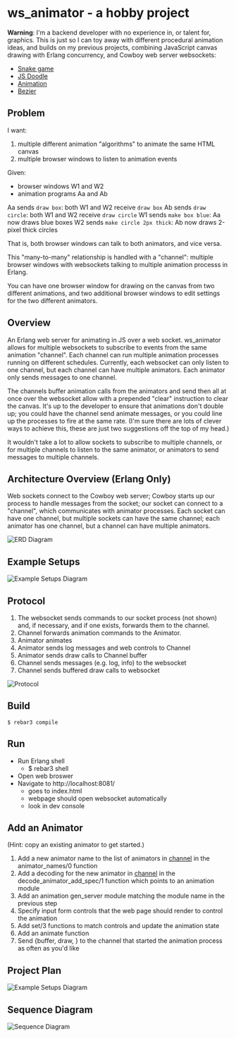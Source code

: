 ws_animator - a hobby project
=====
**Warning**: I'm a backend developer with no experience in, or talent for, graphics. This is just so I can toy away with different procedural animation ideas, and builds on my previous projects, combining JavaScript canvas drawing with Erlang concurrency, and Cowboy web server websockets:
- [Snake game](https://github.com/cwmaguire/snake_game)
- [JS Doodle](https://github.com/cwmaguire/js_doodle)
- [Animation](https://github.com/cwmaguire/animation)
- [Bezier](https://github.com/cwmaguire/bezier)

Problem
-----
I want:
1) multiple different animation "algorithms" to animate the same HTML canvas
2) multiple browser windows to listen to animation events

Given:
- browser windows W1 and W2
- animation programs Aa and Ab

Aa sends `draw box`: both W1 and W2 receive `draw box`
Ab sends `draw circle`: both W1 and W2 receive `draw circle`
W1 sends `make box blue`: Aa now draws blue boxes
W2 sends `make circle 2px thick`: Ab now draws 2-pixel thick circles

That is, both browser windows can talk to both animators, and vice versa.

This "many-to-many" relationship is handled with a "channel": multiple browser windows with websockets talking to multiple animation processs in Erlang.

You can have one browser window for drawing on the canvas from two different animations, and two additional browser windows to edit settings for the two different animators.

Overview
-----
An Erlang web server for animating in JS over a web socket. ws_animator allows for multiple websockets to subscribe to events from the same animation "channel". Each channel can run multiple animation processes running on different schedules. Currently, each websocket can only listen to one channel, but each channel can have multiple animators. Each animator only sends messages to one channel.

The channels buffer animation calls from the animators and send then all at once over the websocket allow with a prepended "clear" instruction to clear the canvas. It's up to the developer to ensure that animations don't double up; you could have the channel send animate messages, or you could line up the processes to fire at the same rate. (I'm sure there are lots of clever ways to achieve this, these are just two suggestions off the top of my head.)

It wouldn't take a lot to allow sockets to subscribe to multiple channels, or for multiple channels to listen to the same animator, or animators to send messages to multiple channels.

Architecture Overview (Erlang Only)
-----
Web sockets connect to the Cowboy web server; Cowboy starts up our process to handle messages from the socket; our socket can connect to a "channel", which communicates with animator processes. Each socket can have one channel, but multiple sockets can have the same channel; each animator has one channel, but a channel can have multiple animators.

![ERD Diagram](doc/ws_animate_erd_2025-02-10.drawio.png "ERD")

Example Setups
----
![Example Setups Diagram](doc/ws_animate_erd_examples_2025-02-10.drawio.png "Example Setups")

Protocol
-----
1. The websocket sends commands to our socket process (not shown) and, if necessary, and if one exists, forwards them to the channel.
1. Channel forwards animation commands to the Animator.
1. Animator animates
1. Animator sends log messages and web controls to Channel
1. Animator sends draw calls to Channel buffer
2. Channel sends messages (e.g. log, info) to the websocket
1. Channel sends buffered draw calls to websocket

![Protocol](doc/ws_animate_protocol_2025-02-10.drawio.png "Protocol")

Build
-----

    $ rebar3 compile

Run
-----

- Run Erlang shell
  - $ rebar3 shell
- Open web broswer
- Navigate to http://localhost:8081/
  - goes to index.html
  - webpage should open websocket automatically
  - look in dev console

Add an Animator
-----
(Hint: copy an existing animator to get started.)
1. Add a new animator name to the list of animators in [channel](src/ws_anim_channel.erl) in the animator_names/0 function
2. Add a decoding for the new animator in [channel](src/ws_anim_channel.erl) in the decode_animator_add_spec/1 function which points to an animation module
3. Add an animation gen_server module matching the module name in the previous step
4. Specify input form controls that the web page should render to control the animation
5. Add set/3 functions to match controls and update the animation state
6. Add an animate function
7. Send {buffer, draw, <JSON>} to the channel that started the animation process as often as you'd like

Project Plan
-----
![Example Setups Diagram](doc/ws_anim_ideas_2025-02-13.png "Project Planning Document")

Sequence Diagram
-----
![Sequence Diagram](doc/ws_animate_sequence_2025-02-09.drawio.png "Sequence Diagram")
